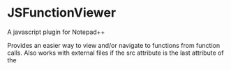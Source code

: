 # JSFunctionViewer
A javascript plugin for Notepad++

Provides an easier way to view and/or navigate to functions from function calls. Also works with external files if the src attribute is the last attribute of the <script> tag.

## Installation
- Paste "JSFunctionViewer.dll" to the "Notepad++\plugins\JSFunctionViewer" folder
- Restart Notepad++
- Click the "Toggle Function Viewer" button that's now on your toolbar
- Select a function's name

Demonstration video: https://youtu.be/mitKRrQFjLE
